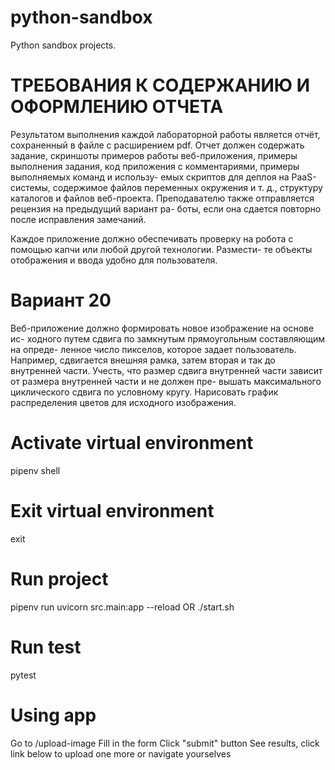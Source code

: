 # python-sandbox
Python sandbox projects.

# ТРЕБОВАНИЯ К СОДЕРЖАНИЮ И ОФОРМЛЕНИЮ ОТЧЕТА

Результатом выполнения каждой лабораторной работы является отчёт,
сохраненный в файле с расширением pdf. Отчет должен содержать задание,
скриншоты примеров работы веб-приложения, примеры выполнения задания,
код приложения с комментариями, примеры выполняемых команд и использу-
емых скриптов для деплоя на PaaS-системы, содержимое файлов переменных
окружения и т. д., структуру каталогов и файлов веб-проекта.
Преподавателю также отправляется рецензия на предыдущий вариант ра-
боты, если она сдается повторно после исправления замечаний.

Каждое приложение должно обеспечивать
проверку на робота с помощью капчи или любой другой технологии. Размести-
те объекты отображения и ввода удобно для пользователя.

# Вариант 20

Веб-приложение должно формировать новое изображение на основе ис-
ходного путем сдвига по замкнутым прямоугольным составляющим на опреде-
ленное число пикселов, которое задает пользователь. Например, сдвигается
внешняя рамка, затем вторая и так до внутренней части. Учесть, что размер
сдвига внутренней части зависит от размера внутренней части и не должен пре-
вышать максимального циклического сдвига по условному кругу. Нарисовать
график распределения цветов для исходного изображения.

# Activate virtual environment
pipenv shell

# Exit virtual environment
exit

# Run project
pipenv run uvicorn src.main:app --reload OR ./start.sh

# Run test
pytest

# Using app
Go to /upload-image
Fill in the form
Click "submit" button
See results, click link below to upload one more or navigate yourselves
